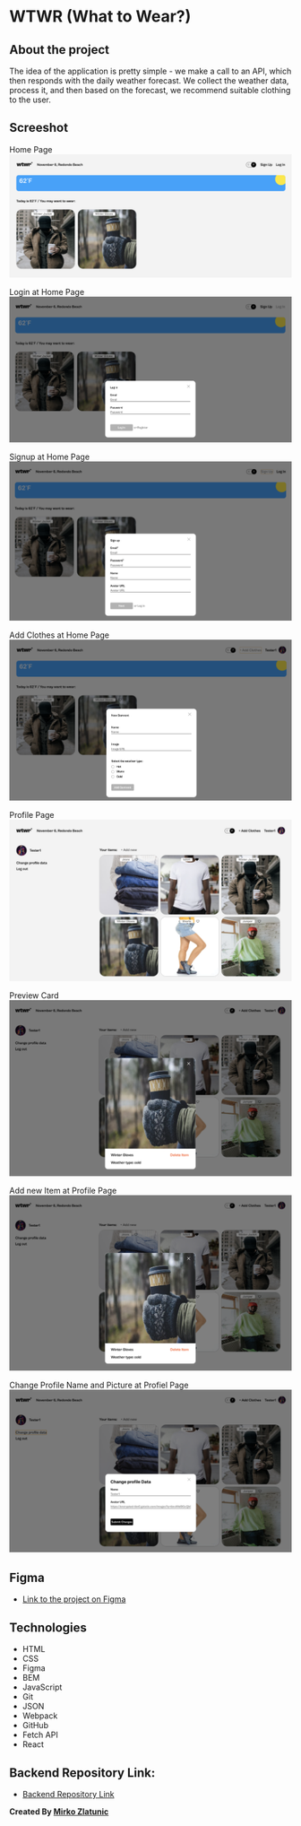 # WTWR (What to Wear?)

## About the project

The idea of the application is pretty simple - we make a call to an API, which then responds with the daily weather forecast. We collect the weather data, process it, and then based on the forecast, we recommend suitable clothing to the user.

## Screeshot

Home Page
![WTWR Home Page](./src/images/home-page.png "Home Page")

Login at Home Page
![Login](./src/images/login.png "Login")

Signup at Home Page
![Signup](./src/images/signin.png "Signup")

Add Clothes at Home Page
![Add Clothes](./src/images/add-clothes-home-page.png "Add Clothes")

Profile Page
![Profile Page](./src/images/profiel-page.png "Profile Page")

Preview Card
![Preview Card](./src/images/image-preview.png "Preview Card")

Add new Item at Profile Page
![Add Item](./src/images/image-preview.png "Add Item")

Change Profile Name and Picture at Profiel Page
![Change Profile](./src/images/change-profile.png "Change Profile")

## Figma

- [Link to the project on Figma](https://www.figma.com/file/dQLJwEKasIdspciJAJrCaf/Sprint-11_-WTWR?node-id=311%3A433&mode=dev)

## Technologies

- HTML
- CSS
- Figma
- BEM
- JavaScript
- Git
- JSON
- Webpack
- GitHub
- Fetch API
- React

## Backend Repository Link:

- [Backend Repository Link](https://github.com/mirkozlatunic/se_project_express)

**Created By [Mirko Zlatunic](https://github.com/mirkozlatunic)**
